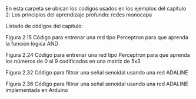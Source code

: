 En esta carpeta se ubican los codigos usados en los ejemplos del capítulo 2: Los principios del aprendizaje profundo: redes monocapa

Listado de códigos del capítulo:

Figura  2.15 Código para entrenar una red tipo Perceptron para que aprenda la función lógica AND

Figura  2.24 Código para entrenar una red tipo Perceptron para que aprenda los números de 0 al 9 codificados en una matriz de 5x3

Figura  2.32 Código para filtrar una señal senoidal usando una red ADALINE

Figura  2.36 Código para filtrar una señal senoidal usando una red ADALINE implementada en Arduino

